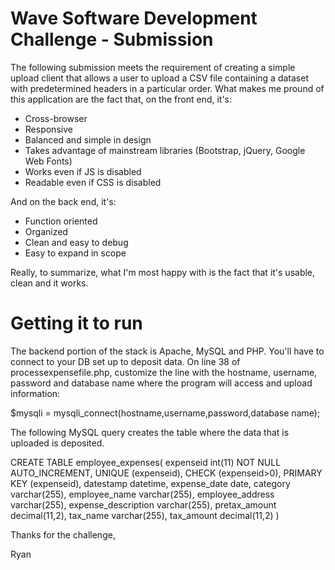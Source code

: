 # Wave Software Development Challenge - Submission
The following submission meets the requirement of creating a simple upload client that allows a user to upload a CSV file containing a dataset with predetermined headers in a particular order. What makes me pround of this application are the fact that, on the front end, it's: 
* Cross-browser
* Responsive
* Balanced and simple in design
* Takes advantage of mainstream libraries (Bootstrap, jQuery, Google Web Fonts)
* Works even if JS is disabled
* Readable even if CSS is disabled

And on the back end, it's:
* Function oriented
* Organized
* Clean and easy to debug
* Easy to expand in scope
    
Really, to summarize, what I'm most happy with is the fact that it's usable, clean and it works.     

# Getting it to run
The backend portion of the stack is Apache, MySQL and PHP. You'll have to connect to your DB set up to deposit data. On line 38 of processexpensefile.php, customize the line with the hostname, username, password and database name where the program will access and upload information:

$mysqli = mysqli_connect(hostname,username,password,database name);

The following MySQL query creates the table where the data that is uploaded is deposited.

CREATE TABLE employee_expenses(
expenseid int(11) NOT NULL AUTO_INCREMENT,
UNIQUE (expenseid), CHECK (expenseid>0), PRIMARY KEY (expenseid),
datestamp datetime,
expense_date date,
category varchar(255),
employee_name varchar(255),
employee_address varchar(255),
expense_description varchar(255),
pretax_amount decimal(11,2),
tax_name varchar(255),
tax_amount decimal(11,2)
)

Thanks for the challenge,

Ryan
